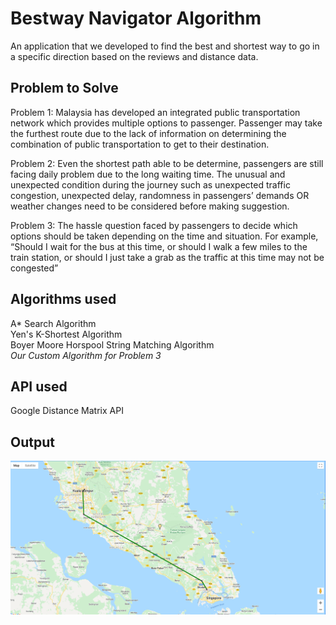 # Bestway Navigator Algorithm
An application that we developed to find the best and shortest way to go in a specific direction based on the reviews and distance data.

## Problem to Solve
Problem 1: Malaysia has developed an integrated public transportation network which provides multiple options to passenger. Passenger may take the furthest route due to the lack of information on determining the combination of public transportation to get to their destination.

Problem 2: Even the shortest path able to be determine, passengers are still facing daily problem due to the long waiting time. The unusual and unexpected condition during the journey such as unexpected traffic congestion, unexpected delay, randomness in passengers’ demands OR weather changes need to be considered before making suggestion.

Problem 3: The hassle question faced by passengers to decide which options should be taken depending on the time and situation. For example, “Should I wait for the bus at this time, or should I walk a few miles to the train station, or should I just take a grab as the traffic at this time may not be congested”

## Algorithms used
A* Search Algorithm\
Yen's K-Shortest Algorithm\
Boyer Moore Horspool String Matching Algorithm\
*Our Custom Algorithm for Problem 3*

## API used
Google Distance Matrix API

## Output
![output](https://github.com/TehHatrix/BestWay-Algorithm/blob/main/README/Output.png?raw=true)
